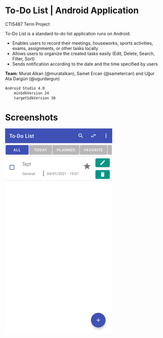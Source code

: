 # To-Do List | Android Application
CTIS487 Term Project

To-Do List is a standard to-do list application runs on Android. 
- Enables users to record their meetings, houseworks, sports activities, exams, assignments, or other tasks locally
- Allows users to organize the created tasks easily (Edit, Delete, Search, Filter, Sort)
- Sends notification according to the date and the time specified by users

**Team**: Murat Alkan (@muratalkan), Samet Ercan (@sametercan) and Uğur Ata Dargün (@ugurdargun)

    Android Studio 4.0
        minSdkVersion 24
        targetSdkVersion 30
        
# Screenshots

<kbd>
    
![Main01](/assets/main.png)
    
</kbd>
